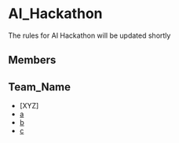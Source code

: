 # AI_Hackathon

The rules for AI Hackathon will be updated shortly 

 ## Members
 ## Team_Name

- [XYZ]
- [a](https://github.com/a)
- [b](https://github.com/b)
- [c](https://github.com/c)
